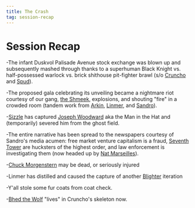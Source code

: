 ```yaml
---
title: The Crash
tag: session-recap
---
```


# Session Recap

-The infant Duskvol Palisade Avenue stock exchange was blown up and subsequently mashed through thanks to a superhuman Black Knight vs. half-possessed warlock vs. brick shithouse pit-fighter brawl (s/o [Cruncho](/wiki/Cruncho) and [Spud](/wiki/spud)).

-The proposed gala celebrating its unveiling became a nightmare riot courtesy of our gang, [the Shmeek](/wiki/npcs#jeremy-pendryn), explosions, and shouting "fire" in a crowded room (tandem work from [Arkin](/wiki/arkin), [Linmer](/wiki/linmer), and [Sandro](/wiki/sandro)).

-[Sizzle](/wiki/sizzle) has captured [Joseph Woodward](/wiki/joseph-woodward) aka the Man in the Hat and (temporarily) severed him from the ghost field.

-The entire narrative has been spread to the newspapers courtesy of Sandro's media acumen: free market venture capitalism is a fraud, [Seventh Tower](/wiki/seventh-tower-consortium) are hucksters of the highest order, and law enforcement is investigating them (now headed up by [Nat Marseilles](/wiki/npcs#nat-marseilles)).

-[Chuck Morgenstern](/wiki/npcs#chuck-morgenstern) may be dead, or seriously injured

-Linmer has distilled and caused the capture of another [Blighter](/wiki/npcs#blighter) iteration

-Y'all stole some fur coats from coat check.

-[Bhed the Wolf](/wiki/npcs#bhed-the-wolf) "lives" in Cruncho's skeleton now.